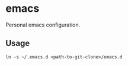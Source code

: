 # emacs
Personal emacs configuration.

Usage
-----
    ln -s ~/.emacs.d <path-to-git-clone>/emacs.d
